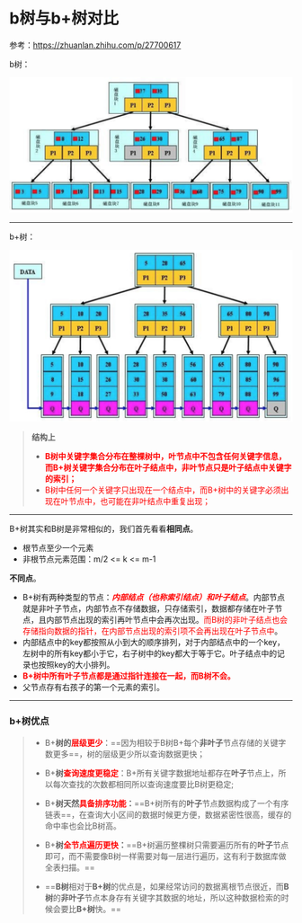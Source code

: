 # b树与b+树对比

参考：https://zhuanlan.zhihu.com/p/27700617

b树：

![image-20200220204911104](../PicSource/image-20200220204911104.png)

------

b+树：

![image-20200220204925761](../PicSource/image-20200220204925761.png)

> **结构上**
>
> - <font color='red'>**B树中关键字集合分布在整棵树中，叶节点中不包含任何关键字信息，而B+树关键字集合分布在叶子结点中，非叶节点只是叶子结点中关键字的索引；**</font>
> - <font color='red'>B树中任何一个关键字只出现在一个结点中，而B+树中的关键字必须出现在叶节点中，也可能在非叶结点中重复出现；</font>

------

B+树其实和B树是非常相似的，我们首先看看**相同点**。

- 根节点至少一个元素
- 非根节点元素范围：m/2 <= k <= m-1

**不同点**。

- B+树有两种类型的节点：<font color='red'>***内部结点（也称索引结点）和叶子结点***</font>。内部节点就是非叶子节点，内部节点不存储数据，只存储索引，数据都存储在叶子节点，且内部节点出现的索引再叶节点中会再次出现。<font color='red'>而B树的非叶子结点也会存储指向数据的指针，在内部节点出现的索引项不会再出现在叶子节点中</font>。
- 内部结点中的key都按照从小到大的顺序排列，对于内部结点中的一个key，左树中的所有key都小于它，右子树中的key都大于等于它。叶子结点中的记录也按照key的大小排列。
- <font color='red'>**B+树中所有叶子节点都是通过指针连接在一起，而B树不会。**</font>
- 父节点存有右孩子的第一个元素的索引。

------

### b+树优点

> - B+**树的<font color='red'>层级更少</font>**：==因为相较于B树B+每个**非叶子**节点存储的关键字数更多==，树的层级更少所以查询数据更快；
>
> - B+**树<font color='red'>查询速度更稳定</font>**：B+所有关键字数据地址都存在**叶子**节点上，所以每次查找的次数都相同所以查询速度要比B树更稳定;
>
> - B+**树天然<font color='red'>具备排序功能</font>：**==B+树所有的**叶子**节点数据构成了一个有序链表==，在查询大小区间的数据时候更方便，数据紧密性很高，缓存的命中率也会比B树高。
>
> - B+**树<font color='red'>全节点遍历更快</font>：**==B+树遍历整棵树只需要遍历所有的**叶子**节点即可，而不需要像B树一样需要对每一层进行遍历，这有利于数据库做全表扫描。==
>
> - ==**B树**相对于**B+树**的优点是，如果经常访问的数据离根节点很近，而**B树**的**非叶子**节点本身存有关键字其数据的地址，所以这种数据检索的时候会要比**B+树**快。==

